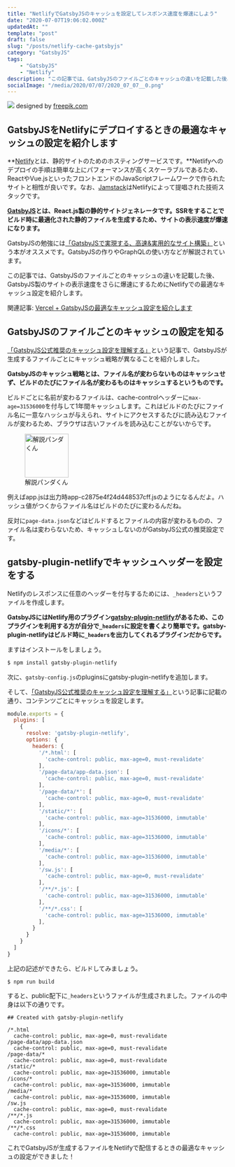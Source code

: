 ```yaml
---
title: "NetlifyでGatsbyJSのキャッシュを設定してレスポンス速度を爆速にしよう"
date: "2020-07-07T19:06:02.000Z"
updatedAt: ""
template: "post"
draft: false
slug: "/posts/netlify-cache-gatsbyjs"
category: "GatsbyJS"
tags:
    - "GatsbyJS"
    - "Netlify"
description: "この記事では、GatsbyJSのファイルごとのキャッシュの違いを記載した後、GatsbyJS製のサイトの表示速度をさらに爆速にするためにNetlifyでの最適なキャッシュ設定を紹介します。Netlifyとは、静的サイトのためのホスティングサービスです。"
socialImage: "/media/2020/07/07/2020_07_07__0.png"
---
```


![](/media/2020/07/07/2020_07_07__0.png)
designed by [freepik.com](https://stories.freepik.com/)

## GatsbyJSをNetlifyにデプロイするときの最適なキャッシュの設定を紹介します
**[Netlify](https://www.netlify.com/)とは、静的サイトのためのホスティングサービスです。**Netlifyへのデプロイの手順は簡単な上にパフォーマンスが高くスケーラブルであるため、ReactやVue.jsといったフロントエンドのJavaScriptフレームワークで作られたサイトと相性が良いです。なお、[Jamstack](https://jamstack.org)はNetlifyによって提唱された技術スタックです。

**[GatsbyJS](https://www.gatsbyjs.org/)とは、React.js製の静的サイトジェネレータです。SSRをすることでビルド時に最適化された静的ファイルを生成するため、サイトの表示速度が爆速になります。**

GatsbyJSの勉強には[「GatsbyJSで実現する、高速&実用的なサイト構築」](https://amzn.to/38qah1o)という本がオススメです。GatsbyJSの作りやGraphQLの使い方などが解説されています。

この記事では、GatsbyJSのファイルごとのキャッシュの違いを記載した後、GatsbyJS製のサイトの表示速度をさらに爆速にするためにNetlifyでの最適なキャッシュ設定を紹介します。

関連記事: [Vercel + GatsbyJSの最適なキャッシュ設定を紹介します](/posts/vercel-cache-gatsbyjs)

## GatsbyJSのファイルごとのキャッシュの設定を知る
[「GatsbyJS公式推奨のキャッシュ設定を理解する」](/posts/vercel-cache-gatsbyjs)という記事で、GatsbyJSが生成するファイルごとにキャッシュ戦略が異なることを紹介しました。

**GatsbyJSのキャッシュ戦略とは、ファイル名が変わらないものはキャッシュせず、ビルドのたびにファイル名が変わるものはキャッシュするというものです。**

ビルドごとに名前が変わるファイルは、cache-controlヘッダーに`max-age=31536000`を付与して1年間キャッシュします。これはビルドのたびにファイル名に一意なハッシュが与えられ、サイトにアクセスするたびに読み込むファイルが変わるため、ブラウザは古いファイルを読み込むことがないからです。

<div class="explain">
  <figure class="explain__figure">
    <div class="explain__figureWrapper">
      <img class="explain__figureImage" src="/photo.jpg" alt="解説パンダくん" width="100" height="100" data-lazy-loaded="true">
    </div>
    <figcaption class="explain__figureCaption">解説パンダくん</figcaption>
  </figure>
  <div class="explain__paragraphWrapper">
    <p class="explain__paragraphContent">例えばapp.jsは出力時app-c2875e4f24d448537cff.jsのようになるんだよ。ハッシュ値がつくからファイル名はビルドのたびに変わるんだね。</p>
  </div>
</div>

反対に`page-data.json`などはビルドするとファイルの内容が変わるものの、ファイル名は変わらないため、キャッシュしないのがGatsbyJS公式の推奨設定です。

## gatsby-plugin-netlifyでキャッシュヘッダーを設定をする
Netlifyのレスポンスに任意のヘッダーを付与するためには、`_headers`というファイルを作成します。

**GatsbyJSにはNetlify用のプラグイン[gatsby-plugin-netlify](https://www.gatsbyjs.org/packages/gatsby-plugin-netlify)があるため、このプラグインを利用する方が自分で`_headers`に設定を書くより簡単です。gatsby-plugin-netlifyはビルド時に`_headers`を出力してくれるプラグインだからです。**

ますはインストールをしましょう。

```bash
$ npm install gatsby-plugin-netlify
```

次に、`gatsby-config.js`のpluginsにgatsby-plugin-netlifyを追加します。

そして、[「GatsbyJS公式推奨のキャッシュ設定を理解する」](/posts/vercel-cache-gatsbyjs)という記事に記載の通り、コンテンツごとにキャッシュを設定します。

```js:title=gatsby-config.js
module.exports = {
  plugins: [
    {
      resolve: 'gatsby-plugin-netlify',
      options: {
        headers: {
          '/*.html': [
            'cache-control: public, max-age=0, must-revalidate'
          ],
          '/page-data/app-data.json': [
            'cache-control: public, max-age=0, must-revalidate'
          ],
          '/page-data/*': [
            'cache-control: public, max-age=0, must-revalidate'
          ],
          '/static/*': [
            'cache-control: public, max-age=31536000, immutable'
          ],
          '/icons/*': [
            'cache-control: public, max-age=31536000, immutable'
          ],
          '/media/*': [
            'cache-control: public, max-age=31536000, immutable'
          ],
          '/sw.js': [
            'cache-control: public, max-age=0, must-revalidate'
          ],
          '/**/*.js': [
            'cache-control: public, max-age=31536000, immutable'
          ],
          '/**/*.css': [
            'cache-control: public, max-age=31536000, immutable'
          ],
        }
      }
    }
  ]
}
```

上記の記述ができたら、ビルドしてみましょう。

```
$ npm run build
```

すると、public配下に`_headers`というファイルが生成されました。ファイルの中身は以下の通りです。

```html:title=/public/_headers
## Created with gatsby-plugin-netlify

/*.html
  cache-control: public, max-age=0, must-revalidate
/page-data/app-data.json
  cache-control: public, max-age=0, must-revalidate
/page-data/*
  cache-control: public, max-age=0, must-revalidate
/static/*
  cache-control: public, max-age=31536000, immutable
/icons/*
  cache-control: public, max-age=31536000, immutable
/media/*
  cache-control: public, max-age=31536000, immutable
/sw.js
  cache-control: public, max-age=0, must-revalidate
/**/*.js
  cache-control: public, max-age=31536000, immutable
/**/*.css
  cache-control: public, max-age=31536000, immutable
```

これでGatsbyJSが生成するファイルをNetlifyで配信するときの最適なキャッシュの設定ができました！



